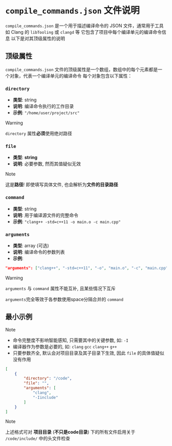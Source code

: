 # `compile_commands.json` 文件说明

`compile_commands.json` 是一个用于描述编译命令的 JSON 文件，通常用于工具如 Clang 的 `libTooling` 或 `clangd` 等  它包含了项目中每个编译单元的编译命令信息  以下是对其顶级属性的说明

## 顶级属性

`compile_commands.json` 文件的顶级属性是一个数组，数组中的每个元素都是一个对象，代表一个编译单元的编译命令  每个对象包含以下属性：

### `directory`

- **类型**: string
- **说明**: 编译命令执行的工作目录
- **示例**: `"/home/user/project/src"`

> [!WARNING]
> `directory` 属性**必须**使用绝对路径

### `file`

- **类型**: **string**
- **说明**: 必要参数, 然而其值疑似无效

> [!NOTE]
> 这是**路径**! 即使填写具体文件, 也会解析为**文件的目录路径**

### `command`

- **类型**: string
- **说明**: 用于编译源文件的完整命令
- **示例**: `"clang++ -std=c++11 -o main.o -c main.cpp"`

### `arguments`

- **类型**: array (可选)
- **说明**: 编译命令的参数列表
- **示例**:

```json
"arguments": ["clang++", "-std=c++11", "-o", "main.o", "-c", "main.cpp"]
```

> [!WARNING]
> `arguments` 与 `command` 属性不能互补, 且某些情况下互斥
>
> `arguments`完全等效于各参数使用space分隔合并的 `command`

## 最小示例

> [!NOTE]
>
> - 命令完整度不影响智能感知, 只需要其中的关键参数, 如: `-I`
> - 编译器作为参数是必要的, 如: `clang` `gcc` `clang++` `g++`
> - 只要参数齐全, 默认会对项目目录及其子目录下生效, 因此 `file` 的具体值疑似没有作用

```json
[
    {
        "directory": "/code",
        "file": "",
        "arguments": [
            "clang",
            "-Iinclude"
        ]
    }
]
```

> [!NOTE]
> 上述格式可对 **项目目录** (**不只是code目录**) 下的所有文件启用关于 `/code/include/` 中的头文件检查
